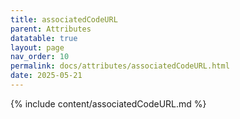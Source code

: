 ```yaml
---
title: associatedCodeURL
parent: Attributes
datatable: true
layout: page
nav_order: 10
permalink: docs/attributes/associatedCodeURL.html
date: 2025-05-21
---
```

{% include content/associatedCodeURL.md %}
